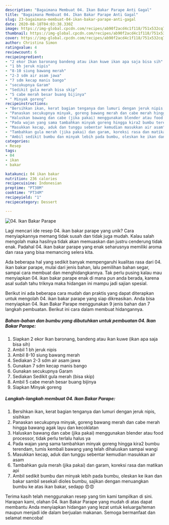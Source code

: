 ```yaml
---
description: "Bagaimana Membuat 04. Ikan Bakar Parape Anti Gagal"
title: "Bagaimana Membuat 04. Ikan Bakar Parape Anti Gagal"
slug: 23-bagaimana-membuat-04-ikan-bakar-parape-anti-gagal
date: 2020-08-18T04:03:38.330Z
image: https://img-global.cpcdn.com/recipes/ab90f2acd4c1f118/751x532cq70/04-ikan-bakar-parape-foto-resep-utama.jpg
thumbnail: https://img-global.cpcdn.com/recipes/ab90f2acd4c1f118/751x532cq70/04-ikan-bakar-parape-foto-resep-utama.jpg
cover: https://img-global.cpcdn.com/recipes/ab90f2acd4c1f118/751x532cq70/04-ikan-bakar-parape-foto-resep-utama.jpg
author: Christina Simon
ratingvalue: 4
reviewcount: 6
recipeingredient:
- "2 ekor Ikan baronang bandeng atau ikan kuwe ikan apa saja bisa sih"
- "1 bh jeruk nipis"
- "8-10 siung bawang merah"
- "2-3 sdm air asam jawa"
- "7 sdm kecap manis bango"
- "secukupnya Garam"
- "Sedikit gula merah bisa skip"
- "5 cabe merah besar buang bijinya"
- " Minyak goreng"
recipeinstructions:
- "Bersihkan ikan, kerat bagian tenganya dan lumuri dengan jeruk nipis, sisihkan"
- "Panaskan secukupnya minyak, goreng bawang merah dan cabe merah hingga bawang agak layu dan kecoklatan"
- "Haluskan bawang dan cabe (jika pakai) menggunakan blender atau food processor, tidak perlu terlalu halus ya"
- "Pada wajan yang sama tambahkan minyak goreng hingga kira2 bumbu terendam, tumis kembali bawang yang telah dihaluskan sampai wangi"
- "Masukkan kecap, aduk dan tunggu sebentar kemudian masukkan air asam"
- "Tambahkan gula merah (jika pakai) dan garam, koreksi rasa dan matikan api"
- "Ambil sedikit bumbu dan minyak lebih pada bumbu, oleskan ke ikan dan bakar sambil sesekali dioles bumbu, sajikan dengan menuangkan bumbu ke atas ikan bakar, sedapp 😍😍"
categories:
- Resep
tags:
- 04
- ikan
- bakar

katakunci: 04 ikan bakar 
nutrition: 236 calories
recipecuisine: Indonesian
preptime: "PT30M"
cooktime: "PT34M"
recipeyield: "1"
recipecategory: Dessert

---
```



![04. Ikan Bakar Parape](https://img-global.cpcdn.com/recipes/ab90f2acd4c1f118/751x532cq70/04-ikan-bakar-parape-foto-resep-utama.jpg)

Lagi mencari ide resep 04. ikan bakar parape yang unik? Cara menyiapkannya memang tidak susah dan tidak juga mudah. Kalau salah mengolah maka hasilnya tidak akan memuaskan dan justru cenderung tidak enak. Padahal 04. ikan bakar parape yang enak seharusnya memiliki aroma dan rasa yang bisa memancing selera kita.

Ada beberapa hal yang sedikit banyak mempengaruhi kualitas rasa dari 04. ikan bakar parape, mulai dari jenis bahan, lalu pemilihan bahan segar, sampai cara membuat dan menghidangkannya. Tak perlu pusing kalau mau menyiapkan 04. ikan bakar parape enak di mana pun anda berada, karena asal sudah tahu triknya maka hidangan ini mampu jadi sajian spesial.




Berikut ini ada beberapa cara mudah dan praktis yang dapat diterapkan untuk mengolah 04. ikan bakar parape yang siap dikreasikan. Anda bisa menyiapkan 04. Ikan Bakar Parape menggunakan 9 jenis bahan dan 7 langkah pembuatan. Berikut ini cara dalam membuat hidangannya.

<!--inarticleads1-->

##### Bahan-bahan dan bumbu yang dibutuhkan untuk pembuatan 04. Ikan Bakar Parape:

1. Siapkan 2 ekor Ikan baronang, bandeng atau ikan kuwe (ikan apa saja bisa sih)
1. Ambil 1 bh jeruk nipis
1. Ambil 8-10 siung bawang merah
1. Sediakan 2-3 sdm air asam jawa
1. Gunakan 7 sdm kecap manis bango
1. Gunakan secukupnya Garam
1. Sediakan Sedikit gula merah (bisa skip)
1. Ambil 5 cabe merah besar buang bijinya
1. Siapkan  Minyak goreng




<!--inarticleads2-->

##### Langkah-langkah membuat 04. Ikan Bakar Parape:

1. Bersihkan ikan, kerat bagian tenganya dan lumuri dengan jeruk nipis, sisihkan
1. Panaskan secukupnya minyak, goreng bawang merah dan cabe merah hingga bawang agak layu dan kecoklatan
1. Haluskan bawang dan cabe (jika pakai) menggunakan blender atau food processor, tidak perlu terlalu halus ya
1. Pada wajan yang sama tambahkan minyak goreng hingga kira2 bumbu terendam, tumis kembali bawang yang telah dihaluskan sampai wangi
1. Masukkan kecap, aduk dan tunggu sebentar kemudian masukkan air asam
1. Tambahkan gula merah (jika pakai) dan garam, koreksi rasa dan matikan api
1. Ambil sedikit bumbu dan minyak lebih pada bumbu, oleskan ke ikan dan bakar sambil sesekali dioles bumbu, sajikan dengan menuangkan bumbu ke atas ikan bakar, sedapp 😍😍




Terima kasih telah menggunakan resep yang tim kami tampilkan di sini. Harapan kami, olahan 04. Ikan Bakar Parape yang mudah di atas dapat membantu Anda menyiapkan hidangan yang lezat untuk keluarga/teman maupun menjadi ide dalam berjualan makanan. Semoga bermanfaat dan selamat mencoba!
